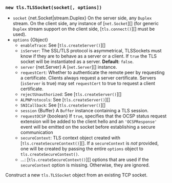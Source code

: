 ### `new tls.TLSSocket(socket[, options])`

<!-- YAML
added: v0.11.4
changes:
  - version: v12.2.0
    pr-url: https://github.com/nodejs/node/pull/27497
    description: The `enableTrace` option is now supported.
  - version: v5.0.0
    pr-url: https://github.com/nodejs/node/pull/2564
    description: ALPN options are supported now.
-->

* `socket` {net.Socket|stream.Duplex}
  On the server side, any `Duplex` stream. On the client side, any
  instance of [`net.Socket`][] (for generic `Duplex` stream support
  on the client side, [`tls.connect()`][] must be used).
* `options` {Object}
  * `enableTrace`: See [`tls.createServer()`][]
  * `isServer`: The SSL/TLS protocol is asymmetrical, TLSSockets must know if
    they are to behave as a server or a client. If `true` the TLS socket will be
    instantiated as a server. **Default:** `false`.
  * `server` {net.Server} A [`net.Server`][] instance.
  * `requestCert`: Whether to authenticate the remote peer by requesting a
    certificate. Clients always request a server certificate. Servers
    (`isServer` is true) may set `requestCert` to true to request a client
    certificate.
  * `rejectUnauthorized`: See [`tls.createServer()`][]
  * `ALPNProtocols`: See [`tls.createServer()`][]
  * `SNICallback`: See [`tls.createServer()`][]
  * `session` {Buffer} A `Buffer` instance containing a TLS session.
  * `requestOCSP` {boolean} If `true`, specifies that the OCSP status request
    extension will be added to the client hello and an `'OCSPResponse'` event
    will be emitted on the socket before establishing a secure communication
  * `secureContext`: TLS context object created with
    [`tls.createSecureContext()`][]. If a `secureContext` is _not_ provided, one
    will be created by passing the entire `options` object to
    `tls.createSecureContext()`.
  * ...: [`tls.createSecureContext()`][] options that are used if the
    `secureContext` option is missing. Otherwise, they are ignored.

Construct a new `tls.TLSSocket` object from an existing TCP socket.
